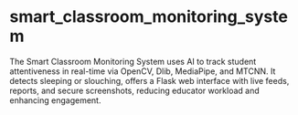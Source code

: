 # smart_classroom_monitoring_system
The Smart Classroom Monitoring System uses AI to track student attentiveness in real-time via OpenCV, Dlib, MediaPipe, and MTCNN. It detects sleeping or slouching, offers a Flask web interface with live feeds, reports, and secure screenshots, reducing educator workload and enhancing engagement.
